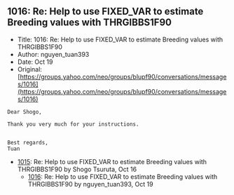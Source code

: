 ## 1016: Re: Help to use FIXED_VAR to estimate Breeding values with THRGIBBS1F90

- Title: 1016: Re: Help to use FIXED_VAR to estimate Breeding values with THRGIBBS1F90
- Author: nguyen_tuan393
- Date: Oct 19
- Original: [https://groups.yahoo.com/neo/groups/blupf90/conversations/messages/1016](https://groups.yahoo.com/neo/groups/blupf90/conversations/messages/1016)

```
Dear Shogo,

Thank you very much for your instructions.


Best regards,
Tuan
```

- [1015](1015.md): Re: Help to use FIXED_VAR to estimate Breeding values with THRGIBBS1F90 by Shogo Tsuruta, Oct 16
    - [1016](1016.md): Re: Help to use FIXED_VAR to estimate Breeding values with THRGIBBS1F90 by nguyen_tuan393, Oct 19
